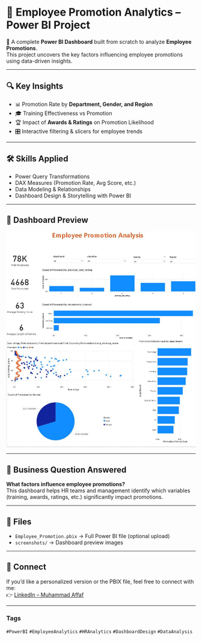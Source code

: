 # 💼 Employee Promotion Analytics – Power BI Project

🚀 A complete **Power BI Dashboard** built from scratch to analyze **Employee Promotions**.  
This project uncovers the key factors influencing employee promotions using data-driven insights.  

---

## 🔍 Key Insights
- 📊 Promotion Rate by **Department, Gender, and Region**  
- 🎓 Training Effectiveness vs Promotion  
- 🏆 Impact of **Awards & Ratings** on Promotion Likelihood  
- 🎛️ Interactive filtering & slicers for employee trends  

---

## 🛠️ Skills Applied
- Power Query Transformations  
- DAX Measures (Promotion Rate, Avg Score, etc.)  
- Data Modeling & Relationships  
- Dashboard Design & Storytelling with Power BI  

---

## 📸 Dashboard Preview
![Overview](2.jpg) 
![Overview](1.jpg) 


---

## 🎯 Business Question Answered
**What factors influence employee promotions?**  
This dashboard helps HR teams and management identify which variables (training, awards, ratings, etc.) significantly impact promotions.  

---

## 📂 Files
- `Employee_Promotion.pbix` → Full Power BI file (optional upload)  
- `screenshots/` → Dashboard preview images  

---

## 🔗 Connect
If you’d like a personalized version or the PBIX file, feel free to connect with me:  
👉 [LinkedIn – Muhammad Affaf](https://www.linkedin.com/in/muhammadaffaf/)  

---

### Tags
`#PowerBI` `#EmployeeAnalytics` `#HRAnalytics` `#DashboardDesign` `#DataAnalysis`
